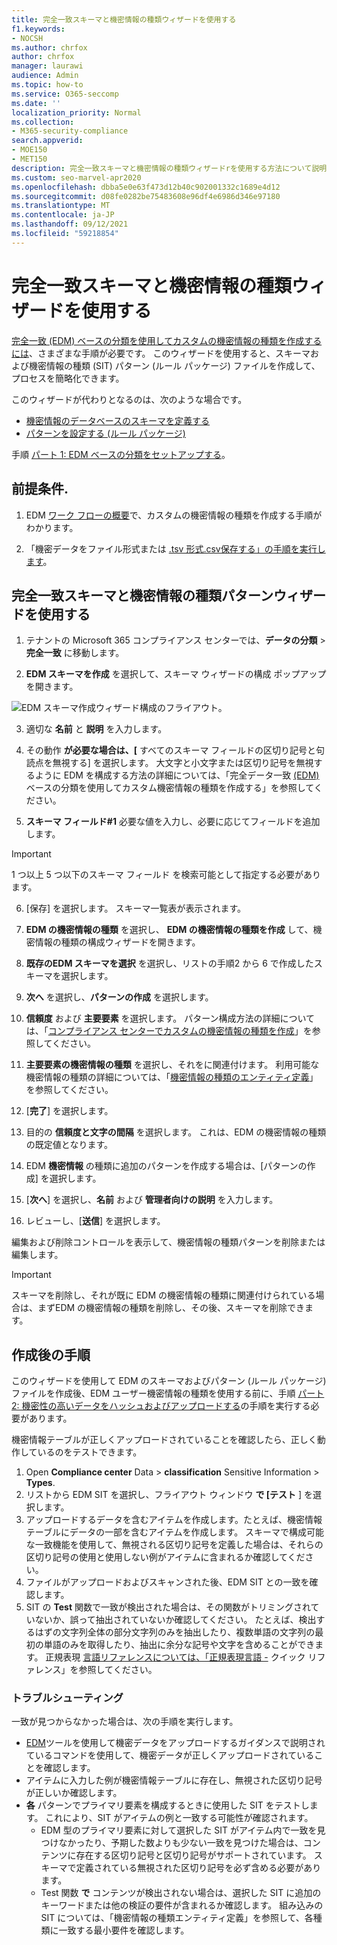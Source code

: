 ```yaml
---
title: 完全一致スキーマと機密情報の種類ウィザードを使用する
f1.keywords:
- NOCSH
ms.author: chrfox
author: chrfox
manager: laurawi
audience: Admin
ms.topic: how-to
ms.service: O365-seccomp
ms.date: ''
localization_priority: Normal
ms.collection:
- M365-security-compliance
search.appverid:
- MOE150
- MET150
description: 完全一致スキーマと機密情報の種類ウィザードrを使用する方法について説明します。
ms.custom: seo-marvel-apr2020
ms.openlocfilehash: dbba5e0e63f473d12b40c902001332c1689e4d12
ms.sourcegitcommit: d08fe0282be75483608e96df4e6986d346e97180
ms.translationtype: MT
ms.contentlocale: ja-JP
ms.lasthandoff: 09/12/2021
ms.locfileid: "59218854"
---
```

# <a name="use-the-exact-data-match-schema-and-sensitive-information-type-wizard"></a>完全一致スキーマと機密情報の種類ウィザードを使用する

[完全一致 (EDM) ベースの分類を使用してカスタムの機密情報の種類を作成するには](create-custom-sensitive-information-types-with-exact-data-match-based-classification.md)、さまざまな手順が必要です。  このウィザードを使用すると、スキーマおよび機密情報の種類 (SIT) パターン (ルール パッケージ) ファイルを作成して、プロセスを簡略化できます。

このウィザードが代わりとなるのは、次のような場合です。

- [機密情報のデータベースのスキーマを定義する](create-custom-sensitive-information-types-with-exact-data-match-based-classification.md#define-the-schema-for-your-database-of-sensitive-information)
- [パターンを設定する (ルール パッケージ)](create-custom-sensitive-information-types-with-exact-data-match-based-classification.md#set-up-a-rule-package)

手順 [パート 1: EDM ベースの分類をセットアップする](create-custom-sensitive-information-types-with-exact-data-match-based-classification.md#part-1-set-up-edm-based-classification)。

## <a name="pre-requisites"></a>前提条件.

1. EDM [ワーク フローの概要](create-custom-sensitive-information-types-with-exact-data-match-based-classification.md#the-work-flow-at-a-glance)で、カスタムの機密情報の種類を作成する手順がわかります。

2. 「機密データをファイル形式または [.tsv 形式.csv保存する」の手順を実行します](create-custom-sensitive-information-types-with-exact-data-match-based-classification.md#save-sensitive-data-in-csv-or-tsv-format)。

## <a name="use-the-exact-data-match-schema-and-sensitive-information-type-pattern-wizard"></a>完全一致スキーマと機密情報の種類パターンウィザードを使用する

1. テナントの Microsoft 365 コンプライアンス センターでは、**データの分類** > **完全一致** に移動します。 

2. **EDM スキーマを作成** を選択して、スキーマ ウィザードの構成 ポップアップを開きます。

![EDM スキーマ作成ウィザード構成のフライアウト。](../media/edm-schema-wizard-1.png)

3. 適切な **名前** と **説明** を入力します。

4. その動作 **が必要な場合は、[** すべてのスキーマ フィールドの区切り記号と句読点を無視する] を選択します。 大文字と小文字または区切り記号を無視するように EDM を構成する方法の詳細については、「完全データ一致 [(EDM)](create-custom-sensitive-information-types-with-exact-data-match-based-classification.md)ベースの分類を使用してカスタム機密情報の種類を作成する」を参照してください。

5. **スキーマ フィールド#1** 必要な値を入力し、必要に応じてフィールドを追加します。 

> [!IMPORTANT]
> 1 つ以上 5 つ以下のスキーマ フィールド を検索可能として指定する必要があります。

6. [保存] を選択します。 スキーマ一覧表が表示されます。

7. **EDM の機密情報の種類** を選択し、 **EDM の機密情報の種類を作成** して、機密情報の種類の構成ウィザードを開きます。

8. **既存のEDM スキーマを選択** を選択し、リストの手順2 から 6 で作成したスキーマを選択します。

9. **次へ** を選択し、**パターンの作成** を選択します。

10. **信頼度** および **主要要素** を選択します。  パターン構成方法の詳細については、「[コンプライアンス センターでカスタムの機密情報の種類を作成](create-a-custom-sensitive-information-type.md)」を参照してください。

11.  **主要要素の機密情報の種類** を選択し、それをに関連付けます。 利用可能な機密情報の種類の詳細については、「[機密情報の種類のエンティティ定義](sensitive-information-type-entity-definitions.md)」を参照してください。

12. [**完了**] を選択します。

13. 目的の **信頼度と文字の間隔** を選択します。  これは、EDM の機密情報の種類の既定値となります。

13. EDM **機密情報** の種類に追加のパターンを作成する場合は、[パターンの作成] を選択します。

14. [**次へ**] を選択し、**名前** および **管理者向けの説明** を入力します。

15. レビューし、[**送信**] を選択します。

編集および削除コントロールを表示して、機密情報の種類パターンを削除または編集します。

> [!IMPORTANT]
> スキーマを削除し、それが既に EDM の機密情報の種類に関連付けられている場合は、まずEDM の機密情報の種類を削除し、その後、スキーマを削除できます。

## <a name="post-creation-steps"></a>作成後の手順

このウィザードを使用して EDM のスキーマおよびパターン (ルール パッケージ) ファイルを作成後、EDM ユーザー機密情報の種類を使用する前に、手順 [パート 2: 機密性の高いデータをハッシュおよびアップロードする](create-custom-sensitive-information-types-with-exact-data-match-based-classification.md#part-2-hash-and-upload-the-sensitive-data)の手順を実行する必要があります。

機密情報テーブルが正しくアップロードされていることを確認したら、正しく動作しているのをテストできます。

1. Open **Compliance center** Data  >  **classification** Sensitive Information  >  **Types**.
2. リストから EDM SIT を選択し、フライアウト ウィンドウ **で [テスト** ] を選択します。 
3. アップロードするデータを含むアイテムを作成します。たとえば、機密情報テーブルにデータの一部を含むアイテムを作成します。 スキーマで構成可能な一致機能を使用して、無視される区切り記号を定義した場合は、それらの区切り記号の使用と使用しない例がアイテムに含まれるか確認してください。
4. ファイルがアップロードおよびスキャンされた後、EDM SIT との一致を確認します。
5. SIT の **Test** 関数で一致が検出された場合は、その関数がトリミングされていないか、誤って抽出されていないか確認してください。 たとえば、検出するはずの文字列全体の部分文字列のみを抽出したり、複数単語の文字列の最初の単語のみを取得したり、抽出に余分な記号や文字を含めることができます。 正規表現 [言語リファレンスについては、「正規表現言語 -](/dotnet/standard/base-types/regular-expression-language-quick-reference) クイック リファレンス」を参照してください。 

### <a name="troubleshooting"></a>トラブルシューティング

一致が見つからなかった場合は、次の手順を実行します。
- [EDM](create-custom-sensitive-information-types-with-exact-data-match-based-classification.md)ツールを使用して機密データをアップロードするガイダンスで説明されているコマンドを使用して、機密データが正しくアップロードされていることを確認します。
- アイテムに入力した例が機密情報テーブルに存在し、無視された区切り記号が正しいか確認します。
- **各** パターンでプライマリ要素を構成するときに使用した SIT をテストします。 これにより、SIT がアイテムの例と一致する可能性が確認されます。 
  -  EDM 型のプライマリ要素に対して選択した SIT がアイテム内で一致を見つけなかったり、予期した数よりも少ない一致を見つけた場合は、コンテンツに存在する区切り記号と区切り記号がサポートされています。 スキーマで定義されている無視された区切り記号を必ず含める必要があります。 
  -  Test 関数 **で** コンテンツが検出されない場合は、選択した SIT に追加のキーワードまたは他の検証の要件が含まれるか確認します。 組み込みの SIT については[](sensitive-information-type-entity-definitions.md)、「機密情報の種類エンティティ定義」を参照して、各種類に一致する最小要件を確認します。
